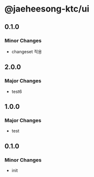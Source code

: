 # @jaeheesong-ktc/ui

## 0.1.0

### Minor Changes

- changeset 적용

## 2.0.0

### Major Changes

- test6

## 1.0.0

### Major Changes

- test

## 0.1.0

### Minor Changes

- init
